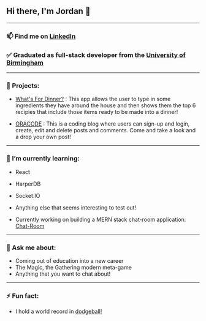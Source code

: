 ## Hi there, I'm Jordan 👋

***

### 📫 Find me on [LinkedIn](https://www.linkedin.com/in/jordan-gibbs-33b3a5265/)

### ✅ Graduated as full-stack developer from the [University of Birmingham](https://www.birmingham.ac.uk/postgraduate/courses/cpd/coding-boot-camp.aspx)

***

### 🔭 Projects:

- [What's For Dinner?](https://github.com/gibbo3433/What-s-For-Dinner-) : This app allows the user to type in some ingredients they have around the house and then shows them the top 6 recipies that include those items ready to be made into a dinner!

- [ORACODE](https://github.com/gibbo3433/coding-blog) : This is a coding blog where users can sign-up and login, create, edit and delete posts and comments. Come and take a look and a drop your own post!

***

### 🌱 I’m currently learning:

- React
- HarperDB
- Socket.IO
- Anything else that seems interesting to test out!

- Currently working on building a MERN stack chat-room application: [Chat-Room](https://github.com/gibbo3433/chat-room)

***

### 💬 Ask me about:

- Coming out of education into a new career 
- The Magic, the Gathering modern meta-game
- Anything that you want to chat about!

***

### ⚡ Fun fact:

- I hold a world record in [dodgeball!](https://sportstraider.wordpress.com/2013/01/10/more-photos-from-the-dodgeball-world-record-event/) 



<!--
**gibbo3433/gibbo3433** is a ✨ _special_ ✨ repository because its `README.md` (this file) appears on your GitHub profile.

Here are some ideas to get you started:

- 🔭 I’m currently working on ...
- 🌱 I’m currently learning ...
- 👯 I’m looking to collaborate on ...
- 🤔 I’m looking for help with ...
- 💬 Ask me about ...
- 📫 How to reach me: ...
- 😄 Pronouns: ...
- ⚡ Fun fact: ...
-->
